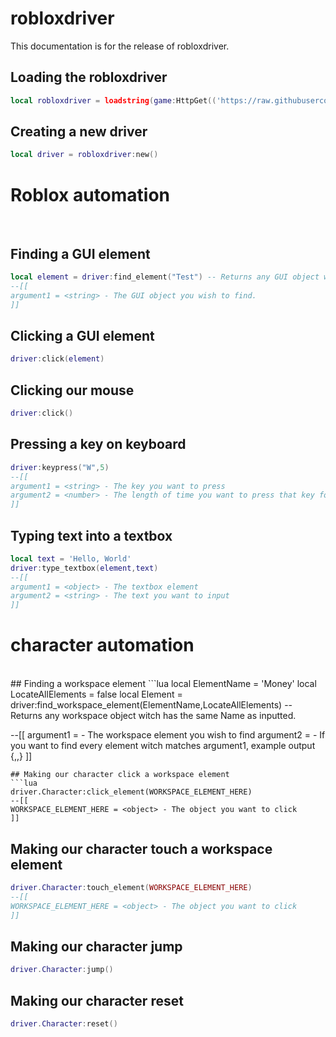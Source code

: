 # robloxdriver
This documentation is for the release of robloxdriver.

## Loading the robloxdriver
```lua
local robloxdriver = loadstring(game:HttpGet(('https://raw.githubusercontent.com/shlexware/Orion/main/source')))()
```



## Creating a new driver
```lua
local driver = robloxdriver:new()
```

# Roblox automation
</br>

## Finding a GUI element
```lua
local element = driver:find_element("Test") -- Returns any GUI object witch has the same ImageId,PlaceholderText or text as inputted.
--[[
argument1 = <string> - The GUI object you wish to find.
]]
```

## Clicking a GUI element
```lua
driver:click(element)
```

## Clicking our mouse
```lua
driver:click()
```

## Pressing a key on keyboard
```lua
driver:keypress("W",5)
--[[
argument1 = <string> - The key you want to press
argument2 = <number> - The length of time you want to press that key for
]]
```

## Typing text into a textbox
```lua
local text = 'Hello, World'
driver:type_textbox(element,text)
--[[
argument1 = <object> - The textbox element
argument2 = <string> - The text you want to input
]]
```




# character automation
</br>
## Finding a workspace element
```lua
local ElementName = 'Money'
local LocateAllElements = false
local Element = driver:find_workspace_element(ElementName,LocateAllElements) -- Returns any workspace object witch has the same Name as inputted.

--[[
argument1 = <string>  - The workspace element you wish to find
argument2 = <string> - If you want to find every element witch matches argument1, example output {<object>,<object>,<object>}
]]
```
## Making our character click a workspace element
```lua
driver.Character:click_element(WORKSPACE_ELEMENT_HERE)
--[[
WORKSPACE_ELEMENT_HERE = <object> - The object you want to click
]]
```

## Making our character touch a workspace element
```lua
driver.Character:touch_element(WORKSPACE_ELEMENT_HERE)
--[[
WORKSPACE_ELEMENT_HERE = <object> - The object you want to click
]]
```

## Making our character jump
```lua
driver.Character:jump()
```

## Making our character reset
```lua
driver.Character:reset()
```
